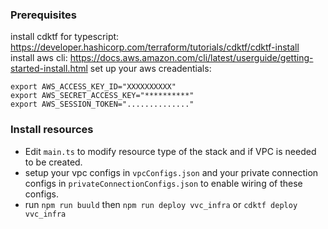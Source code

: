 ### Prerequisites
install cdktf for typescript: https://developer.hashicorp.com/terraform/tutorials/cdktf/cdktf-install
install aws cli: https://docs.aws.amazon.com/cli/latest/userguide/getting-started-install.html
set up your aws creadentials: 
```
export AWS_ACCESS_KEY_ID="XXXXXXXXXX"
export AWS_SECRET_ACCESS_KEY="**********"
export AWS_SESSION_TOKEN=".............."
```

### Install resources
- Edit `main.ts` to modify resource type of the stack and if VPC is needed to be created. 
- setup your vpc configs in `vpcConfigs.json` and your private connection configs in `privateConnectionConfigs.json` to enable wiring of these configs.
- run `npm run buuld` then `npm run deploy vvc_infra` or `cdktf deploy vvc_infra`


